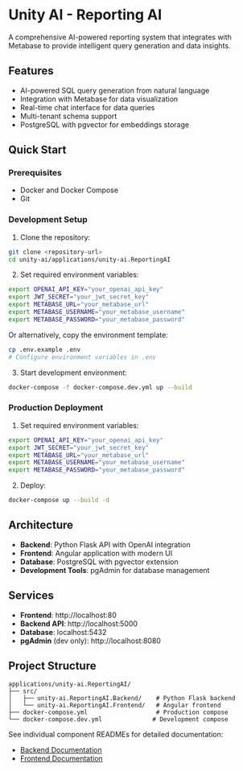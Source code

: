 # Unity AI - Reporting AI

A comprehensive AI-powered reporting system that integrates with Metabase to provide intelligent query generation and data insights.

## Features

- AI-powered SQL query generation from natural language
- Integration with Metabase for data visualization
- Real-time chat interface for data queries
- Multi-tenant schema support
- PostgreSQL with pgvector for embeddings storage

## Quick Start

### Prerequisites

- Docker and Docker Compose
- Git

### Development Setup

1. Clone the repository:
```bash
git clone <repository-url>
cd unity-ai/applications/unity-ai.ReportingAI
```

2. Set required environment variables:
```bash
export OPENAI_API_KEY="your_openai_api_key"
export JWT_SECRET="your_jwt_secret_key"
export METABASE_URL="your_metabase_url"
export METABASE_USERNAME="your_metabase_username"
export METABASE_PASSWORD="your_metabase_password"
```

Or alternatively, copy the environment template:
```bash
cp .env.example .env
# Configure environment variables in .env
```

3. Start development environment:
```bash
docker-compose -f docker-compose.dev.yml up --build
```

### Production Deployment

1. Set required environment variables:
```bash
export OPENAI_API_KEY="your_openai_api_key"
export JWT_SECRET="your_jwt_secret_key"
export METABASE_URL="your_metabase_url"
export METABASE_USERNAME="your_metabase_username"
export METABASE_PASSWORD="your_metabase_password"
```

2. Deploy:
```bash
docker-compose up --build -d
```

## Architecture

- **Backend**: Python Flask API with OpenAI integration
- **Frontend**: Angular application with modern UI
- **Database**: PostgreSQL with pgvector extension
- **Development Tools**: pgAdmin for database management

## Services

- **Frontend**: http://localhost:80
- **Backend API**: http://localhost:5000
- **Database**: localhost:5432
- **pgAdmin** (dev only): http://localhost:8080

## Project Structure

```
applications/unity-ai.ReportingAI/
├── src/
│   ├── unity-ai.ReportingAI.Backend/    # Python Flask backend
│   └── unity-ai.ReportingAI.Frontend/   # Angular frontend
├── docker-compose.yml                   # Production compose
└── docker-compose.dev.yml              # Development compose
```

See individual component READMEs for detailed documentation:
- [Backend Documentation](./src/unity-ai.ReportingAI.Backend/README.md)
- [Frontend Documentation](./src/unity-ai.ReportingAI.Frontend/README.md)